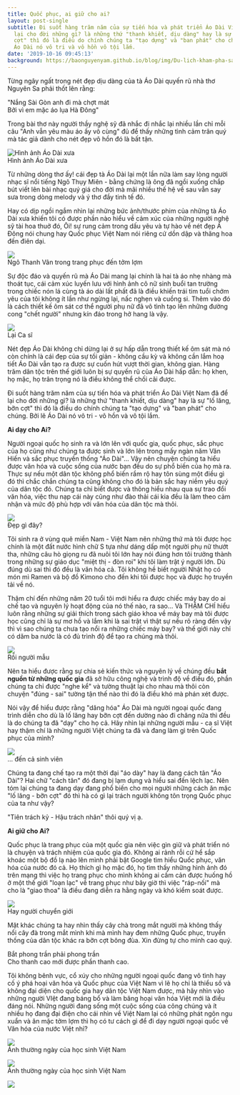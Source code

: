 ```yaml
---
title: Quốc phục, ai giữ cho ai?
layout: post-single
subtitle: Đi suốt hàng trăm năm của sự tiến hóa và phát triển Áo Dài Việt Nam đã để
  lại cho đời những gì? là những thứ "thanh khiết, dịu dàng" hay là sự "lố lăng, bỡn
  cợt" thì đó là điều do chính chúng ta "tạo dựng" và "ban phát" cho chúng. Bởi lẽ
  Áo Dài nó vô tri và vô hồn vô tội lắm.
date: '2019-10-16 09:45:13'
background: https://baonguyenyam.github.io/blog/img/Du-lich-kham-pha-sai-gon-xua-mytour-14.jpg
---
```


Từng ngây ngất trong nét đẹp dịu dàng của tà Áo Dài quyến rũ nhà thơ Nguyên Sa phải thốt lên rằng:

"Nắng Sài Gòn anh đi mà chợt mát<br>
Bởi vì em mặc áo lụa Hà Đông"

Trong bài thơ này người thầy nghệ sỹ  đã nhắc đi nhắc lại nhiều lần chỉ mỗi câu "Anh vẫn yêu màu áo ấy vô cùng" đủ để thấy những tình cảm trân quý mà tác giả dành cho nét đẹp vô hồn đó là bất tận. 

![](https://baonguyenyam.github.io/blog/img/Du-lich-kham-pha-sai-gon-xua-mytour-14.jpg "Hình ảnh Áo Dài xưa") 
 <br>Hình ảnh Áo Dài xưa

Từ những dòng thơ ấy! cái đẹp tà Áo Dài lại một lần nữa làm say lòng người nhạc sĩ nổi tiếng Ngô Thụy Miên - bằng chứng là ông đã ngồi xuống chắp bút viết lên bài nhạc quý giá cho đời mà mãi nhiều thế hệ về sau vẫn say sưa trong dòng melody và ý thơ đầy tinh tế đó.

Hay có dịp ngồi ngắm nhìn lại những bức ảnh/thước phim của những tà Áo Dài xưa khiến tôi có được phần nào hiểu về cảm xúc của những người nghệ sỹ tài hoa thuở đó, Ôi! sự rung cảm trong dấu yêu và tự hào về nét đẹp Á Đông nói chung hay Quốc phục Việt Nam nói riêng cứ dồn dập và thăng hoa đến điên dại.

![](https://baonguyenyam.github.io/blog/img/photo-1-1571057082823887353925.jpeg)
<br>Ngô Thanh Vân trong trang phục đến tởm lợm

Sự độc đáo và quyến rũ mà Áo Dài mang lại chính là hai tà áo nhẹ nhàng mà thoát tục, cái cảm xúc luyến lưu với hình ảnh cô nữ sinh buổi tan trường trong chiếc nón lá cùng tà áo dài lất phất đã là điều khiến trái tim tuổi chớm yêu của tôi không ít lần như ngừng lại, nấc nghẹn và cuồng si. Thêm vào đó là cách thiết kế ôm sát cơ thể người phụ nữ đã vô tình tạo lên những đường cong "chết người" nhưng kín đáo trong hở hang là vậy.

![](https://baonguyenyam.github.io/blog/img/1369276160-ao-dai-phan-cam-sao-viet--12-.jpg)
<br>Lại Ca sĩ

Nét đẹp Áo Dài không chỉ dừng lại ở sự hấp dẫn trong thiết kế ôm sát mà nó còn chính là cái đẹp của sự tối giản - không cầu kỳ và không cần lắm hoạ tiết Áo Dài vẫn tạo ra được sự cuốn hút vượt thời gian, không gian. Hàng trăm dân tộc trên thế giới luôn bị sự quyến rũ của Áo Dài hấp dẫn: họ khen, họ mặc, họ trân trọng nó là điều không thể chối cãi được.  

Đi suốt hàng trăm năm của sự tiến hóa và phát triển Áo Dài Việt Nam đã để lại cho đời những gì? là những thứ "thanh khiết, dịu dàng" hay là sự "lố lăng, bỡn cợt" thì đó là điều do chính chúng ta "tạo dựng" và "ban phát" cho chúng. Bởi lẽ Áo Dài nó vô tri - vô hồn  và vô tội lắm.

**Ai dạy cho Ai?**

Người ngoại quốc họ sinh ra và lớn lên với quốc gia, quốc phục, sắc phục của họ cũng như chúng ta được sinh và lớn lên trong mấy ngàn năm Văn Hiến và sắc phục truyền thống "Áo Dài"... Vậy nên chuyện chúng ta hiểu được văn hóa và cuộc sống của nước bạn đều do sự phổ biến của họ mà ra. Thực sự nếu một dân tộc không phổ biến rầm rộ hay tôn sùng một điều gì đó thì chắc chắn chúng ta cũng không cho đó là bản sắc hay niềm yêu quý của dân tộc đó. Chúng ta chỉ biết được và thông hiểu nhau qua sự trao đổi văn hóa, việc thu nạp cái này cũng như đào thải cái kia đều là làm theo cảm nhận và mức độ phù hợp với văn hóa của dân tộc mà thôi.

![](https://baonguyenyam.github.io/blog/img/muon-kieu-mac-ao-dai-lo-noi-y-cua-con-gai-viet-ai-nhin-vao-cung-chi-b-f35372.jpg)
<br>Đẹp gì đây?

Tôi sinh ra ở vùng quê miền Nam - Việt Nam nên những thứ mà tôi được học chính là một đất nước hình chữ S tựa như dáng dấp một người phụ nữ thướt tha, những câu hò giọng ru đã nuôi tôi lớn hay nói đúng hơn tôi trưởng thành trong những sự giáo dục "miệt thị - đòn roi" khi tôi làm trật ý người lớn.  Dù đúng dù sai thì đó đều là văn hóa cả. Tôi không hề biết người Nhật họ có món mì Ramen và bộ đồ Kimono cho đến khi tôi được học và được họ truyền tải về nó.

Thậm chí đến những năm 20 tuổi tôi mới hiểu ra được chiếc máy bay do ai chế tạo và nguyên lý hoạt động của nó thế nào, ra sao... Và THẬM CHÍ hiểu luôn rằng những sự giải thích trong sách giáo khoa về máy bay mà tôi được học cũng chỉ là sự mơ hồ và lắm khi là sai trật vì thật sự nếu rõ ràng đến vậy thì vì sao chúng ta chưa tạo nổi ra những chiếc máy bay? và thế giới này chỉ có dăm ba nước là có đủ trình độ để tạo ra chúng mà thôi. 

![](https://baonguyenyam.github.io/blog/img/Tram-kieu-pha-dang-ao-dai-cua-my-nhan-Viet-tu-pham-cam-toi-lo-lang-1533378193-791-trang-phuc-truyen-thong-cua-phan-th-1533714447-width600height815.jpg)
<br>Rồi người mẫu

Nên ta hiểu được rằng sự chia sẻ kiến thức và nguyên lý về chúng đều **bắt nguồn từ những quốc gia** đã sở hữu công nghệ và trình độ về điều đó, phần chúng ta chỉ được "nghe kể" và tường thuật lại cho nhau mà thôi còn chuyện "đúng - sai" tường tận thế nào thì đó là điều khó mà phán xét được.

Nói vậy để hiểu được rằng "dăng hóa" Áo Dài mà người ngoại quốc đang trình diễn cho dù là lố lăng hay bỡn cợt đến dường nào đi chăng nữa thì đều là do chúng ta đã "dạy" cho họ cả. Hãy nhìn lại những người mẫu - ca sĩ Việt hay thậm chí là những người Việt chúng ta đã và đang làm gì trên Quốc phục của mình? 

![](https://baonguyenyam.github.io/blog/img/2019-10-16_083342.png)
<br>... đến cả sinh viên

Chúng ta đang chế tạo ra một thời đại "áo dày" hay là đang cách tân "Áo Dài"? Hai chữ "cách tân" đó đang bị lạm dụng và hiểu sai đến lệch lạc. Nên tóm lại chúng ta đang dạy đang phổ biến cho mọi người những cách ăn mặc "lố lăng - bỡn cợt" đó thì hà có gì lại trách người không tôn trọng Quốc phục của ta như vậy?

"Tiên trách kỷ - Hậu trách nhân" thôi quý vị ạ. 

**Ai giữ cho Ai?**

Quốc phục là trang phục của một quốc gia nên việc gìn giữ và phát triển nó là chuyện và trách nhiệm của quốc gia đó. Không ai rảnh rỗi cứ hể sắp khoác một bộ đồ lạ nào lên mình phải bật Google tìm hiểu Quốc phục, văn hóa của nước đó cả. Họ thích gì họ mặc đó, họ tìm thấy những hình ảnh đó trên mạng thì việc họ trang phục cho mình không ai cấm cản được huống hồ ở một thế giới "loạn lạc" về trang phục như bây giờ thì việc "ráp-nối" mà cho là "giao thoa" là điều đang diễn ra hằng ngày và khó kiểm soát được. 

![](https://baonguyenyam.github.io/blog/img/393.jpg)
<br>Hay người chuyển giới

Mặt khác chúng ta hay nhìn thấy cây chà trong mắt người mà không thấy nổi cây đà trong mắt mình khi mà mình hay đem những Quốc phục, truyền thống của dân tộc khác ra bỡn cợt bông đùa. Xin đừng tự cho mình cao quý. 

Bắt phong trần phải phong trần<br>
Cho thanh cao mới được phần thanh cao.

Tôi không bênh vực, cổ xúy cho những người ngoại quốc đang vô tình hay cố ý phá hoại văn hóa và Quốc phục của Việt Nam vì lẽ họ chỉ là thiểu số và không đại diện cho quốc gia hay dân tộc Việt Nam được, mà hãy nhìn vào những người VIệt đang báng bổ và làm băng hoại văn hóa Việt mới là điều đáng nói. Những người đang sống một cuộc sống của công chúng và ít nhiều họ đang đại điện cho cái nhìn về Việt Nam lại có những phát ngôn ngu xuẩn và ăn mặc tởm lợm thì họ có tư cách gì để đi dạy người ngoại quốc về Văn hóa của nước Việt nhỉ?

![](https://baonguyenyam.github.io/blog/img/dien-ao-dai-mong-manh-lo-ro-noi-y-ben-trong-nhom-nu-sinh-gay-phan-no-mxh-3-1558199290-876-width640height938.jpg)
<br>Ảnh thường ngày của học sinh Việt Nam

![](https://baonguyenyam.github.io/blog/img/2019-10-16_083412.png)
<br>Ảnh thường ngày của học sinh Việt Nam

![](https://baonguyenyam.github.io/blog/img/1436975553-eieyquynh_imuv.jpg)